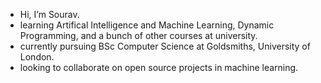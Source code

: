 -  Hi, I’m Sourav. 
-  learning Artifical Intelligence and Machine Learning, Dynamic Programming, and a bunch of other courses at university.
-  currently pursuing BSc Computer Science at Goldsmiths, University of London.
-  looking to collaborate on open source projects in machine learning.

<!---
varous/varous is a ✨ special ✨ repository because its `README.md` (this file) appears on your GitHub profile.
You can click the Preview link to take a look at your changes.
--->
